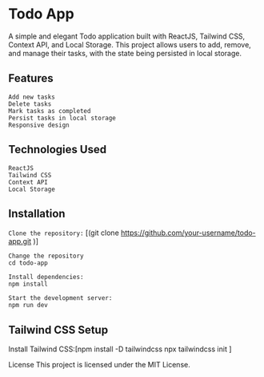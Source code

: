 # Todo App

A simple and elegant Todo application built with ReactJS, Tailwind CSS, Context API, and Local Storage. This project allows users to add, remove, and manage their tasks, with the state being persisted in local storage.


## Features
```
Add new tasks
Delete tasks
Mark tasks as completed
Persist tasks in local storage
Responsive design
```



## Technologies Used

```
ReactJS
Tailwind CSS
Context API
Local Storage
```


## Installation
`Clone the repository:`
[(git clone https://github.com/your-username/todo-app.git
)]
```
Change the repository
cd todo-app

Install dependencies:
npm install

Start the development server:
npm run dev
```

## Tailwind CSS Setup
Install Tailwind CSS:[npm install -D tailwindcss
npx tailwindcss init
]

License
This project is licensed under the MIT License.

